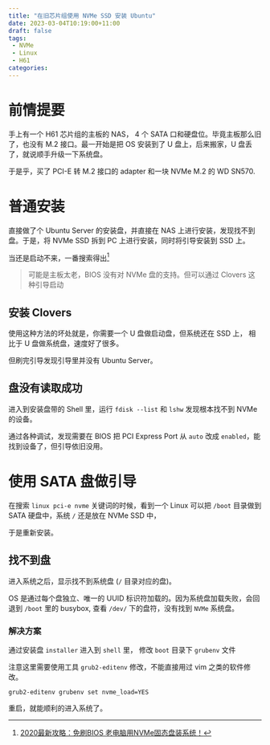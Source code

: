 ```yaml
---
title: "在旧芯片组使用 NVMe SSD 安装 Ubuntu"
date: 2023-03-04T10:19:00+11:00
draft: false
tags:
 - NVMe
 - Linux
 - H61
categories:
---
```


# 前情提要

手上有一个 H61 芯片组的主板的 NAS， 4 个 SATA 口和硬盘位。毕竟主板那么旧了，也没有 M.2 接口。最一开始是把 OS 安装到了 U 盘上，后来搬家，U 盘丢了，就说顺手升级一下系统盘。

于是乎，买了 PCI-E 转 M.2 接口的 adapter 和一块 NVMe M.2 的 WD SN570.

# 普通安装

直接做了个 Ubuntu Server 的安装盘，并直接在 NAS 上进行安装，发现找不到盘。于是，将 NVMe SSD 拆到 PC 上进行安装，同时将引导安装到 SSD 上。

当还是启动不来，一番搜索得出[^1]

> 可能是主板太老，BIOS 没有对 NVMe 盘的支持。但可以通过 Clovers 这种引导启动

## 安装 Clovers

使用这种方法的坏处就是，你需要一个 U 盘做启动盘，但系统还在 SSD 上， 相比于 U 盘做系统盘，速度好了很多。

但刷完引导发现引导里并没有 Ubuntu Server。

## 盘没有读取成功

进入到安装盘带的 Shell 里，运行 `fdisk --list` 和 `lshw` 发现根本找不到 NVMe 的设备。

通过各种调试，发现需要在 BIOS 把 PCI Express Port 从 `auto` 改成 `enabled`，能找到设备了，但引导依旧没用。

# 使用 SATA 盘做引导

在搜索 `linux pci-e nvme` 关键词的时候，看到一个 Linux 可以把 `/boot` 目录做到 SATA 硬盘中，系统 `/` 还是放在 NVMe SSD 中，

于是重新安装。

## 找不到盘

进入系统之后，显示找不到系统盘 (`/` 目录对应的盘)。

OS 是通过每个盘独立、唯一的 UUID 标识符加载的。因为系统盘加载失败，会回退到 `/boot` 里的 busybox, 查看 `/dev/` 下的盘符，没有找到 `NVMe` 系统盘。


### 解决方案

通过安装盘 `installer` 进入到 `shell` 里， 修改 `boot` 目录下 `grubenv` 文件

注意这里需要使用工具 `grub2-editenv` 修改，不能直接用过 vim 之类的软件修改。

`grub2-editenv grubenv set nvme_load=YES`

重启，就能顺利的进入系统了。


[^1]: [2020最新攻略：免刷BIOS 老电脑用NVMe固态盘装系统！](https://www.jianshu.com/p/5ee140b47642)